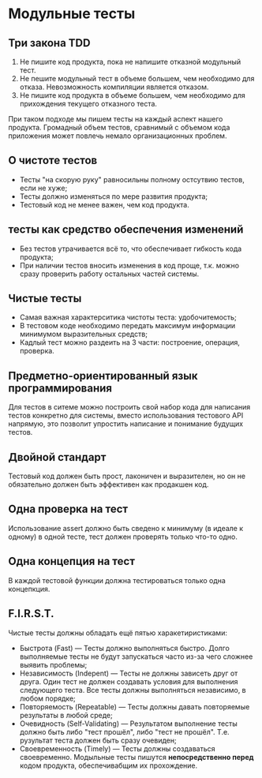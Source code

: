 # Модульные тесты

## Три закона TDD

1. Не пишите код продукта, пока не напишите отказной модульный тест.
2. Не пешите модульный тест в объеме большем, чем необходимо для отказа. Невозможность компиляции является отказом.
3. Не пишите код продукта в объеме большем, чем необходимо для прихождения текущего отказного теста.

При таком подходе мы пишем тесты на каждый аспект нашего продукта. Громадный объем тестов, сравнимый с объемом кода приложения может повлечь немало организационных проблем.

## О чистоте тестов

* Тесты "на скорую руку" равносильны полному остсутвию тестов, если не хуже;
* Тесты должно изменяться по мере развития продукта;
* Тестовый код не менее важен, чем код продукта.

## тесты как средство обеспечения изменений

* Без тестов утрачивается всё то, что обеспечивает гибкость кода продукта;
* При наличии тестов вносить изменения в код проще, т.к. можно сразу проверить работу остальных частей системы.

## Чистые тесты

* Самая важная характерситика чистоты теста: удобочитемость;
* В тестовом коде необходимо передать максимум информации минимумом выразительных средств;
* Кадлый тест можно раздеить на 3 части: построение, операция, проверка.

## Предметно-ориентированный язык программирования

Для тестов в ситеме можно построить свой набор кода для написания тестов конкретно для системы, вместо использования тестового API напрямую, это позволит упростить написание и понимание будущих тестов.

## Двойной стандарт

Тестовый код должен быть прост, лаконичен и выразителен, но он не обязательно должен быть эффективен как продакшен код.

## Одна проверка на тест

Использование assert должно быть сведено к минимуму (в идеале к одному) в одной тесте, тест должен проверять только что-то одно.

## Одна концепция на тест

В каждой тестовой функции должна тестироваться только одна концепкция.

## F.I.R.S.T.

Чистые тесты должны обладать ещё пятью харакетиристиками:

* Быстрота (Fast) — Тесты должно выполняться быстро. Долго выполняемые тесты не будут запускаться часто из-за чего сложнее выявить проблемы;
* Независимость (Indepent) — Тесты не должны зависеть друг от друга. Один тест не должен создавать условия для выполнения следующего теста. Все тесты должны выполняться независимо, в любом порядке;
* Повторяемость (Repeatable) — Тесты должны давать повторяемые результаты в любой среде;
* Очевидность (Self-Validating) — Результатом выполнение тесты должно быть либо "тест прошёл", либо "тест не прошёл". Т.е. рузультат теста должен быть сразу очевиден;
* Своевременность (Timely) — Тесты должны создаваться своевременно. Модыльные тесты пишутся **непосредственно перед** кодом продукта, обеспечивабщим их прохождение.
